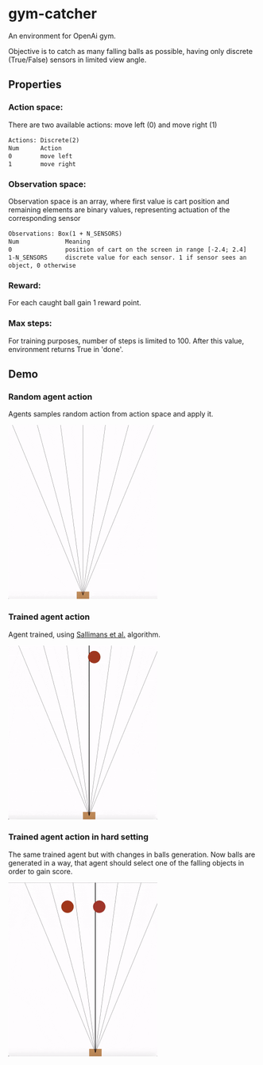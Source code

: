 # gym-catcher

An environment for OpenAi gym.

Objective is to catch as many falling balls as possible, having only discrete (True/False) sensors in limited view angle.

## Properties

### Action space:
There are two available actions: move left (0) and move right (1)
```
Actions: Discrete(2)
Num      Action
0        move left
1        move right
```

### Observation space:
Observation space is an array, where first value is cart position and
remaining elements are binary values, representing actuation of the
corresponding sensor

```
Observations: Box(1 + N_SENSORS)
Num             Meaning
0               position of cart on the screen in range [-2.4; 2.4]
1-N_SENSORS     discrete value for each sensor. 1 if sensor sees an object, 0 otherwise
```

### Reward:
For each caught ball gain 1 reward point.

### Max steps:
For training purposes, number of steps is limited to 100. After this value, environment returns True in 'done'.

## Demo
### Random agent action
Agents samples random action from action space and apply it.

<img src="https://github.com/piaxar/gym-catcher/blob/master/demo/random_action.gif" alt="Random action" width="300" height="350">

### Trained agent action
Agent trained, using [Sallimans et al.][1] algorithm.

<img src="https://github.com/piaxar/gym-catcher/blob/master/demo/trained.gif" alt="Trained agent" width="300" height="350">

### Trained agent action in hard setting
The same trained agent but with changes in balls generation. Now balls are generated in a way, that agent should select one of the falling objects in order to gain score.

<img src="https://github.com/piaxar/gym-catcher/blob/master/demo/trained_hard.gif" alt="Trained agent in hard environment" width="300" height="350">

<!--References-->
[1]: https://arxiv.org/abs/1703.03864


